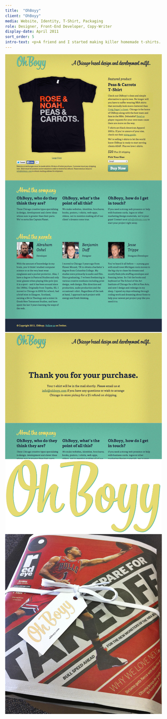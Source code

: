 ```yaml
---
title:  "OhBoyy"
client: "OhBoyy"
media: Website, Identity, T-Shirt, Packaging
role: Designer, Front-End Developer, Copy-Writer
display-date: April 2011
sort_order: 5
intro-text: <p>A friend and I started making killer homemade t-shirts. People always asked where we bought them and we morphed from there into a design/development company, small website with e-commerce functionality, logo and brand development, and a core product we love.</p>
---
```


<div class="desktop-chrome">
    <img src="../img/ohboyy-1.jpg" alt="OhBoyy Screenshot 1">
</div>
<div class="grid">
    <div class="grid__cell 1/2@lg">
        <div class="desktop-chrome">
            <img src="../img/ohboyy-2.jpg" alt="OhBoyy Screenshot 2">
        </div>
    </div>
    <div class="grid__cell 1/2@lg">
        <img src="../img/ohboyy-3.png" alt="OhBoyy Wordmark" class="push-double-bottom">
        <img src="../img/ohboyy-4.jpg" alt="OhBoyy Packaging" class="img-outline push-double-bottom">
    </div>
</div>